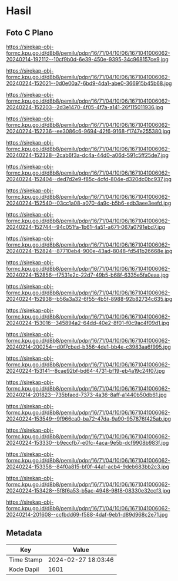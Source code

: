 # Hasil

## Foto C Plano

https://sirekap-obj-formc.kpu.go.id/d8b8/pemilu/pdpr/16/71/04/10/06/1671041006062-20240214-192112--10cf9b0d-6e39-450e-9395-34c968157ce9.jpg

https://sirekap-obj-formc.kpu.go.id/d8b8/pemilu/pdpr/16/71/04/10/06/1671041006062-20240224-152021--0d0e00a7-6bd9-4da1-abe0-366915b45b68.jpg

https://sirekap-obj-formc.kpu.go.id/d8b8/pemilu/pdpr/16/71/04/10/06/1671041006062-20240224-152203--2d3e1470-4f05-4f7a-a141-26f115011936.jpg

https://sirekap-obj-formc.kpu.go.id/d8b8/pemilu/pdpr/16/71/04/10/06/1671041006062-20240224-152236--ee3086c6-9694-42f6-9168-f1747e255380.jpg

https://sirekap-obj-formc.kpu.go.id/d8b8/pemilu/pdpr/16/71/04/10/06/1671041006062-20240224-152328--2cab6f3a-dc4a-44d0-a06d-591c5ff25de7.jpg

https://sirekap-obj-formc.kpu.go.id/d8b8/pemilu/pdpr/16/71/04/10/06/1671041006062-20240224-152404--ded7d2e9-f85c-4cfd-804e-d320dc0bc937.jpg

https://sirekap-obj-formc.kpu.go.id/d8b8/pemilu/pdpr/16/71/04/10/06/1671041006062-20240224-152540--03cc1a08-a070-4a9c-b5b6-edb3aee3eefd.jpg

https://sirekap-obj-formc.kpu.go.id/d8b8/pemilu/pdpr/16/71/04/10/06/1671041006062-20240224-152744--94c051fa-1b61-4a51-a671-067a0791ebd7.jpg

https://sirekap-obj-formc.kpu.go.id/d8b8/pemilu/pdpr/16/71/04/10/06/1671041006062-20240224-152824--87710eb4-900e-43ad-8048-fd541b26668e.jpg

https://sirekap-obj-formc.kpu.go.id/d8b8/pemilu/pdpr/16/71/04/10/06/1671041006062-20240224-152856--f7531e2c-22d7-49b5-b68f-6335e5fa0eaa.jpg

https://sirekap-obj-formc.kpu.go.id/d8b8/pemilu/pdpr/16/71/04/10/06/1671041006062-20240224-152938--b56a3a32-6f55-4b5f-8988-92b82734c635.jpg

https://sirekap-obj-formc.kpu.go.id/d8b8/pemilu/pdpr/16/71/04/10/06/1671041006062-20240224-153016--345894a2-64dd-40e2-8f01-f0c9ac4f09d1.jpg

https://sirekap-obj-formc.kpu.go.id/d8b8/pemilu/pdpr/16/71/04/10/06/1671041006062-20240214-200254--d0f7cbed-b356-4de1-bb4e-c3983aa6f995.jpg

https://sirekap-obj-formc.kpu.go.id/d8b8/pemilu/pdpr/16/71/04/10/06/1671041006062-20240224-153141--8cae92bf-bd64-4731-bf19-eb4a19c24f07.jpg

https://sirekap-obj-formc.kpu.go.id/d8b8/pemilu/pdpr/16/71/04/10/06/1671041006062-20240214-201823--735bfaed-7373-4a36-8aff-a1440b50db61.jpg

https://sirekap-obj-formc.kpu.go.id/d8b8/pemilu/pdpr/16/71/04/10/06/1671041006062-20240224-153549--9f966ca0-ba72-47da-9a90-957876f425ab.jpg

https://sirekap-obj-formc.kpu.go.id/d8b8/pemilu/pdpr/16/71/04/10/06/1671041006062-20240224-153330--b9eccfb7-e0fc-4aca-9e5b-dcf9908b983f.jpg

https://sirekap-obj-formc.kpu.go.id/d8b8/pemilu/pdpr/16/71/04/10/06/1671041006062-20240224-153358--84f0a815-bf0f-44a1-acb4-9deb683bb2c3.jpg

https://sirekap-obj-formc.kpu.go.id/d8b8/pemilu/pdpr/16/71/04/10/06/1671041006062-20240224-153428--5f8f6a53-b5ac-4948-98f8-08330e32ccf3.jpg

https://sirekap-obj-formc.kpu.go.id/d8b8/pemilu/pdpr/16/71/04/10/06/1671041006062-20240214-201608--ccfbdd69-f588-4daf-9eb1-d89d968c2e71.jpg


## Metadata

| Key        | Value               |
| ---------- | ------------------- |
| Time Stamp | 2024-02-27 18:03:46 |
| Kode Dapil | 1601                |



